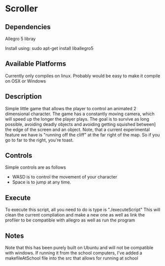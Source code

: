 Scroller
==============================================

Dependencies
---------------------------------------------
Allegro 5 libray

Install using:
sudo apt-get install liballegro5

Available Platforms
---------------------------------------------
Currently only compiles on linux. Probably would be easy
to make it compile on OSX or Windows

Description
---------------------------------------------
Simple little game that allows the player to control an animated
2 dimensional character. The game has a constantly moving camera, which
will speed up the longer the player plays. The goal is to survive as long
possible, avoiding deadly objects and avoiding getting squished between]
the edge of the screen and an object. Note, that a current experimental
feature we have is "running off the cliff" at the far right of the map.
So if you go to far to the right, you're toast.

Controls
------------------------------------------------
Simple controls are as follows

- WASD is to control the movement of your character
- Space is to jump at any time.

Execute
-----------------------------------------------------
To execute this script, all you need to do is type is "./executeScript"
This will clean the current compliation and make a new one as well as link
the profiler to be compatible with allegro as well as run the program

Notes
-----------------------------------------------------------
Note that this has been purely built on Ubuntu and will not be
compatible with windows. If running it from the school computers, I've
added a makefileAtSchool file into the src that allows for running at
school
